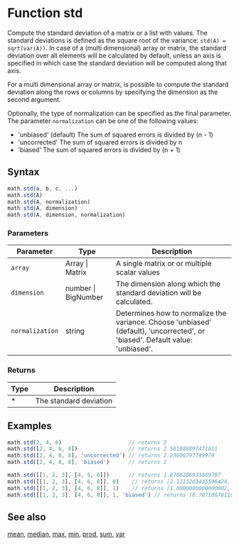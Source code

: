 <!-- Note: This file is automatically generated from source code comments. Changes made in this file will be overridden. -->

# Function std

Compute the standard deviation of a matrix or a  list with values.
The standard deviations is defined as the square root of the variance:
`std(A) = sqrt(var(A))`.
In case of a (multi dimensional) array or matrix, the standard deviation
over all elements will be calculated by default, unless an axis is specified
in which case the standard deviation will be computed along that axis.

For a multi dimensional array or matrix, is possible to compute the standard deviation along the rows or columns by specifying the dimension as the second argument.

Optionally, the type of normalization can be specified as the final
parameter. The parameter `normalization` can be one of the following values:

- 'unbiased' (default) The sum of squared errors is divided by (n - 1)
- 'uncorrected'        The sum of squared errors is divided by n
- 'biased'             The sum of squared errors is divided by (n + 1)


## Syntax

```js
math.std(a, b, c, ...)
math.std(A)
math.std(A, normalization)
math.std(A, dimension)
math.std(A, dimension, normalization)
```

### Parameters

Parameter | Type | Description
--------- | ---- | -----------
`array` | Array &#124; Matrix |  A single matrix or or multiple scalar values
`dimension` | number &#124; BigNumber | The dimension along which the standard deviation will be calculated.
`normalization` | string |  Determines how to normalize the variance. Choose 'unbiased' (default), 'uncorrected', or 'biased'. Default value: 'unbiased'.

### Returns

Type | Description
---- | -----------
* | The standard deviation


## Examples

```js
math.std(2, 4, 6)                     // returns 2
math.std([2, 4, 6, 8])                // returns 2.581988897471611
math.std([2, 4, 6, 8], 'uncorrected') // returns 2.23606797749979
math.std([2, 4, 6, 8], 'biased')      // returns 2

math.std([[1, 2, 3], [4, 5, 6]])      // returns 1.8708286933869707
math.std([[1, 2, 3], [4, 6, 8]], 0)    // returns [2.1213203435596424, 2.8284271247461903, 3.5355339059327378]
math.std([[1, 2, 3], [4, 6, 8]], 1)    // returns [1.0000000000000002, 1.9999999999999991]
math.std([[1, 2, 3], [4, 6, 8]], 1, 'biased') // returns [0.7071067811865477, 1.4142135623730945]
```


## See also

[mean](mean.md),
[median](median.md),
[max](max.md),
[min](min.md),
[prod](prod.md),
[sum](sum.md),
[var](var.md)
